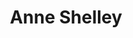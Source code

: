 ---
layout: profile
title: Anne Shelley
job_title: Digital Repository Services Librarian
author_name: Anne
image: https://www.lib.iastate.edu/files/styles/image_block/public/images/2023-09/Shelley_Anne.png?itok=NnTEXHxT
alt: portrait of Anne Shelley
bio: Anne oversees the library's Digital Repository and collaborates with faculty and staff on scholarly communications outreach.
projects: 
permalink: /people/anne-shelley.html
---
